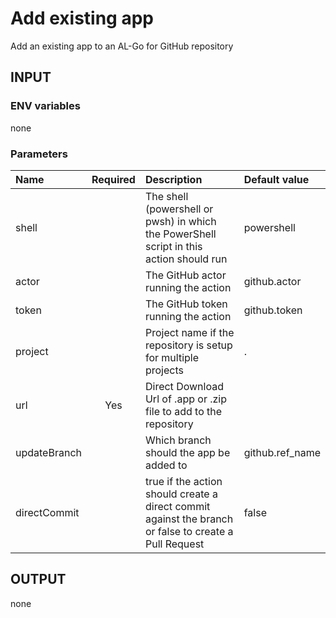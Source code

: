 # Add existing app
Add an existing app to an AL-Go for GitHub repository

## INPUT

### ENV variables
none

### Parameters
| Name | Required | Description | Default value |
| :-- | :-: | :-- | :-- |
| shell | | The shell (powershell or pwsh) in which the PowerShell script in this action should run | powershell |
| actor | | The GitHub actor running the action | github.actor |
| token | | The GitHub token running the action | github.token |
| project | | Project name if the repository is setup for multiple projects | . |
| url | Yes | Direct Download Url of .app or .zip file to add to the repository | |
| updateBranch | | Which branch should the app be added to | github.ref_name |
| directCommit | | true if the action should create a direct commit against the branch or false to create a Pull Request | false |

## OUTPUT
none